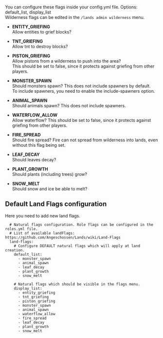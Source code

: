 You can configure these flags inside your config.yml file. Options: default_list, display_list\
Wilderness flags can be edited in the `/lands admin wilderness` menu.

* **ENTITY_GRIEFING**\
Allow entities to grief blocks?

* **TNT_GRIEFING**\
Allow tnt to destroy blocks?

* **PISTON_GRIEFING**\
Allow pistons from a wilderness to push into the area?\
This should be set to false, since it protects against griefing from other players.

* **MONSTER_SPAWN**\
Should monsters spawn? This does not include spawners by default.\
To include spawners, you need to enable the include-spawners option.

* **ANIMAL_SPAWN**\
Should animals spawn? This does not include spawners.

* **WATERFLOW_ALLOW**\
Allow waterflow?
This should be set to false, since it protects against griefing from other players.

* **FIRE_SPREAD**\
Should fire spread? Fire can not spread from wilderness into lands, even without this flag being set.

* **LEAF_DECAY**\
Should leaves decay?

* **PLANT_GROWTH**\
Should plants (including trees) grow?

* **SNOW_MELT**\
Should snow and ice be able to melt?

    
## Default Land Flags configuration
Here you need to add new land flags.
```
  # Natural flags configuration. Role flags can be configured in the roles.yml file.
  # List of available landFlags: https://github.com/Angeschossen/Lands/wiki/Land-Flags
  land-flags:
    # Configure DEFAULT natural flags which will apply at land creation.
    default_list:
      - monster_spawn
      - animal_spawn
      - leaf_decay
      - plant_growth
      - snow_melt

    # Natural flags which should be visible in the flags menu.
    display_list:
      - entity_griefing
      - tnt_griefing
      - piston_griefing
      - monster_spawn
      - animal_spawn
      - waterflow_allow
      - fire_spread
      - leaf_decay
      - plant_growth
      - snow_melt
```